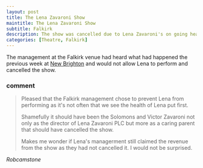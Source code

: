 ```yaml
---
layout: post
title: The Lena Zavaroni Show
maintitle: The Lena Zavaroni Show
subtitle: Falkirk
description: The show was cancelled due to Lena Zavaroni's on going heath issues.
categories: [Theatre, Falkirk]
---
```


The management at the Falkirk venue had heard what had happened the previous week at [New Brighton](/theatre/new%20brighton/1982/09/19/the-lena-zavaroni-show.html) and would not allow Lena to perform and cancelled the show.

### comment
> Pleased that the Falkirk management chose to prevent Lena from performing as it's not often that we see the health of Lena put first.
>
> Shamefully it should have been the Solomons and Victor Zavaroni not only as the director of Lena Zavaroni PLC but more as a caring parent that should have cancelled the show.
>
> Makes me wonder if Lena's managerment still claimed the revenue from the show as they had not cancelled it. I would not be surprised.

<cite>Robcamstone</cite>

